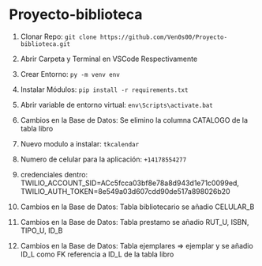 # Proyecto-biblioteca

1. Clonar Repo: `git clone https://github.com/Ven0s00/Proyecto-biblioteca.git`  
2. Abrir Carpeta y Terminal en VSCode Respectivamente  
3. Crear Entorno: `py -m venv env`  
4. Instalar Módulos: `pip install -r requirements.txt`
5. Abrir variable de entorno virtual: `env\Scripts\activate.bat`


6. Cambios en la Base de Datos: Se elimino la columna CATALOGO de la tabla libro
7. Nuevo modulo a instalar:  `tkcalendar`
8. Numero de celular para la aplicación: `+14178554277`
9. credenciales dentro: TWILIO_ACCOUNT_SID=ACc5fcca03bf8e78a8d943d1e71c0099ed, 
TWILIO_AUTH_TOKEN=8e549a03d607cdd90de517a898026b20
10. Cambios en la Base de Datos: Tabla bibliotecario se añadio CELULAR_B
11. Cambios en la Base de Datos: Tabla prestamo se añadio RUT_U, ISBN, TIPO_U, ID_B
12. Cambios en la Base de Datos: Tabla ejemplares => ejemplar y se añadio ID_L como FK referencia a ID_L de la tabla libro